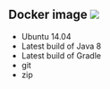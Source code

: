 ## Docker image [![](https://badge.imagelayers.io/dgroup/java8-gradle:latest.svg)](https://imagelayers.io/?images=dgroup/java8-gradle:latest)
- Ubuntu 14.04
- Latest build of Java 8
- Latest build of Gradle
- git
- zip